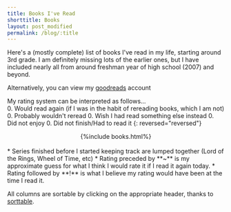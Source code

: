 ```yaml
---
title: Books I've Read
shorttitle: Books
layout: post_modified
permalink: /blog/:title
---
```

<script src="{{ site.baseurl}}/assets/js/sorttable.js"></script>
<script src="{{ site.baseurl}}/assets/js/lastmod.js" type="text/javascript"></script>

<span class="blogpost">
Here's a (mostly complete) list of books I've read in my life, starting around 3rd grade. I am definitely missing lots of the earlier ones, but I have included nearly all from around freshman year of high school (2007) and beyond.

Alternatively, you can view my <a href="https://www.goodreads.com/jeffsolo"> goodreads</a> account  

My rating system can be interpreted as follows...  
  0. Would read again (if I was in the habit of rereading books, which I am not)
  0. Probably wouldn't reread
  0. Wish I had read something else instead
  0. Did not enjoy
  0. Did not finish/Had to read it
{: reversed="reversed"}

<center>
{%include books.html%}
</center>



<br>
* Series finished before I started keeping track are lumped together (Lord of the Rings, Wheel of Time, etc)  
* Rating preceded by **~** is my approximate guess for what I think I would rate it if I read it again today.  
* Rating followed by **!** is what I believe my rating would have been at the time I read it.  

All columns are sortable by clicking on the appropriate header, thanks to <a href="https://www.kryogenix.org/code/browser/sorttable/">sorttable</a>.  
